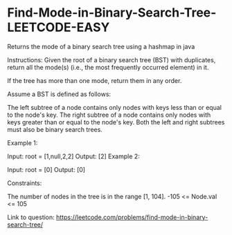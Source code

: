 # Find-Mode-in-Binary-Search-Tree-LEETCODE-EASY
Returns the mode of a binary search tree using a hashmap in java

Instructions:
Given the root of a binary search tree (BST) with duplicates, return all the mode(s) (i.e., the most frequently occurred element) in it.

If the tree has more than one mode, return them in any order.

Assume a BST is defined as follows:

The left subtree of a node contains only nodes with keys less than or equal to the node's key.
The right subtree of a node contains only nodes with keys greater than or equal to the node's key.
Both the left and right subtrees must also be binary search trees.
 

Example 1:


Input: root = [1,null,2,2]
Output: [2]
Example 2:

Input: root = [0]
Output: [0]
 

Constraints:

The number of nodes in the tree is in the range [1, 104].
-105 <= Node.val <= 105

Link to question: https://leetcode.com/problems/find-mode-in-binary-search-tree/
